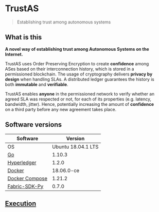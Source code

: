 # TrustAS
> Establishing trust among autonomous systems

## What is this

**A novel way of establishing trust among Autonomous Systems on the Internet.**

TrustAS uses Order Preserving Encryption to create **confidence** among ASes based on their interconnection history, which is stored in a permissioned blockchain. The usage of cryptography delivers **privacy by design** when handling SLAs. A distributed ledger guarantees the history is both **immutable** and **verifiable**.

TrustAS enables **anyone** in the permissioned network to verify whether an agreed SLA was respected or not, for each of its properties (e.g. latency, bandwidth, jitter). Hence, potentially increasing the amount of **confidence** on a third party before any new agreement takes place.

## Software versions

Software        | Version
--------------- | -----------
OS              | Ubuntu 18.04.1 LTS
[Go](https://golang.org/doc/install)                                | 1.10.3
[Hyperledger](https://hyperledger-fabric.readthedocs.io/en/release-1.2/getting_started.html)    | 1.2.0
[Docker](https://docs.docker.com/install/linux/docker-ce/ubuntu/)   | 18.06.0-ce
[Docker Compose](https://docs.docker.com/compose/install/)          | 1.21.2
[Fabric-SDK-Py](https://github.com/hyperledger/fabric-sdk-py)       | 0.7.0

## [Execution](src/README.md)
